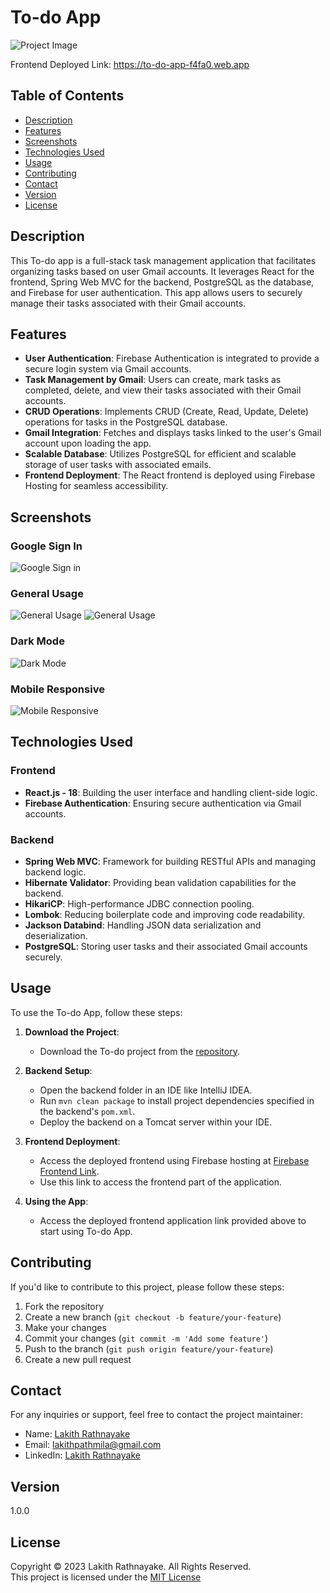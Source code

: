 # To-do App

![Project Image](./src/img/welcome-page.png)

Frontend Deployed Link: https://to-do-app-f4fa0.web.app

## Table of Contents

- [Description](#description)
- [Features](#features)
- [Screenshots](#screenshots)
- [Technologies Used](#technologies-used)
- [Usage](#usage)
- [Contributing](#contributing)
- [Contact](#contact)
- [Version](#version)
- [License](#license)

## Description

This To-do app is a full-stack task management application that facilitates organizing tasks based on user Gmail accounts. It leverages React for the frontend, Spring Web MVC for the backend, PostgreSQL as the database, and Firebase for user authentication. This app allows users to securely manage their tasks associated with their Gmail accounts.

## Features

- **User Authentication**: Firebase Authentication is integrated to provide a secure login system via Gmail accounts.
- **Task Management by Gmail**: Users can create, mark tasks as completed, delete, and view their tasks associated with their Gmail accounts.
- **CRUD Operations**: Implements CRUD (Create, Read, Update, Delete) operations for tasks in the PostgreSQL database.
- **Gmail Integration**: Fetches and displays tasks linked to the user's Gmail account upon loading the app.
- **Scalable Database**: Utilizes PostgreSQL for efficient and scalable storage of user tasks with associated emails.
- **Frontend Deployment**: The React frontend is deployed using Firebase Hosting for seamless accessibility.



## Screenshots

### Google Sign In

![Google Sign in](./src/img/google-signin.png)

### General Usage

![General Usage](./src/img/general-usage-1.png)
![General Usage](./src/img/general-usage-2.png)

### Dark Mode

![Dark Mode](./src/img/dark-mode.png)

### Mobile Responsive

![Mobile Responsive](./src/img/mobile.png)


## Technologies Used

### Frontend
- **React.js - 18**: Building the user interface and handling client-side logic.
- **Firebase Authentication**: Ensuring secure authentication via Gmail accounts.

### Backend
- **Spring Web MVC**: Framework for building RESTful APIs and managing backend logic.
- **Hibernate Validator**: Providing bean validation capabilities for the backend.
- **HikariCP**: High-performance JDBC connection pooling.
- **Lombok**: Reducing boilerplate code and improving code readability.
- **Jackson Databind**: Handling JSON data serialization and deserialization.
- **PostgreSQL**: Storing user tasks and their associated Gmail accounts securely.

## Usage
To use the To-do App, follow these steps:

1. **Download the Project**:
   - Download the To-do project from the [repository](https://github.com/Lakith-Rathnayake/to-do-app).

2. **Backend Setup**:
   - Open the backend folder in an IDE like IntelliJ IDEA.
   - Run `mvn clean package` to install project dependencies specified in the backend's `pom.xml`.
   - Deploy the backend on a Tomcat server within your IDE.

3. **Frontend Deployment**:
   - Access the deployed frontend using Firebase hosting at [Firebase Frontend Link](https://to-do-app-f4fa0.web.app/).
   - Use this link to access the frontend part of the application.

4. **Using the App**:
   - Access the deployed frontend application link provided above to start using To-do App.


## Contributing

If you'd like to contribute to this project, please follow these steps:

1. Fork the repository
2. Create a new branch (`git checkout -b feature/your-feature`)
3. Make your changes
4. Commit your changes (`git commit -m 'Add some feature'`)
5. Push to the branch (`git push origin feature/your-feature`)
6. Create a new pull request

## Contact

For any inquiries or support, feel free to contact the project maintainer:

- Name: [Lakith Rathnayake](https://github.com/Lakith-Rathnayake)
- Email: lakithpathmila@gmail.com
- LinkedIn: [Lakith Rathnayake](https://www.linkedin.com/in/lakith-rathnayake/)

## Version

1.0.0

## License

Copyright &copy; 2023 Lakith Rathnayake. All Rights Reserved.<br>
This project is licensed under the [MIT License](LICENSE.txt)
